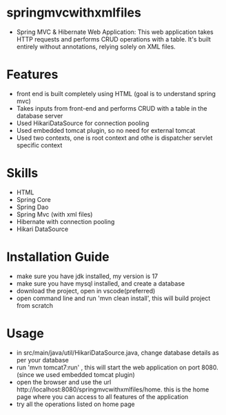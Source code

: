 # springmvcwithxmlfiles

- Spring MVC & Hibernate Web Application: This web application takes HTTP requests and performs CRUD operations with a table. It's built entirely without annotations, relying solely on XML files.

# Features

- front end is built completely using HTML (goal is to understand spring mvc)
- Takes inputs from front-end and performs CRUD with a table in the database server
- Used HikariDataSource for connection pooling
- Used embedded tomcat plugin, so no need for external tomcat
- Used two contexts, one is root context and othe is dispatcher servlet specific context

# Skills

- HTML
- Spring Core
- Spring Dao
- Spring Mvc (with xml files)
- Hibernate with connection pooling
- Hikari DataSource

# Installation Guide

- make sure you have jdk installed, my version is 17
- make sure you have mysql installed, and create a database
- download the project, open in vscode(preferred)
- open command line and run 'mvn clean install', this will build project from scratch

# Usage

- in src/main/java/util/HikariDataSource.java, change database details as per your database
- run 'mvn tomcat7:run' , this will start the web application on port 8080. (since we used embedded tomcat plugin)
- open the browser and use the url http://localhost:8080/springmvcwithxmlfiles/home. this is the home page where you can access to all features of the application
- try all the operations listed on home page
